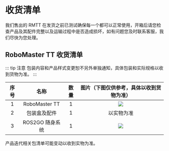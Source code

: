# 收货清单

我们售出的 RMTT 在发货之前已测试确保每一个都可以正常使用，开箱后请您检查产品及其配件完整以及运输过程中是否造成损坏，如有问题您及时联系客服，我们尽快为您处理。

## RoboMaster TT 收货清单

::: tip 注意
包装内容和产品样式变更恕不另外单独通知，具体包装和实际规格以收到货物为准。
:::

|序号 | 名称 | 数量 | 图片（下图仅供参考，具体以收到货物为准）|
|:--:|:--:|:--:|:--:|
|1| RoboMaster TT | 1 | ![](https://stormsend1.djicdn.com/tpc/uploads/spu/cover/7a75df0274ad64bfbf877a1ed8832e72@origin.png)| 
|2| 包装盒及配件 | 1 | 以实物为准 |
|3| ROS2GO 随身系统 | 1 | ![](https://tianbot-pic.oss-cn-beijing.aliyuncs.com/tianbot-pic/Tianbot-Doc20240530154457.png) |  

产品迭代相关包清单可能变动以收到实物为准。